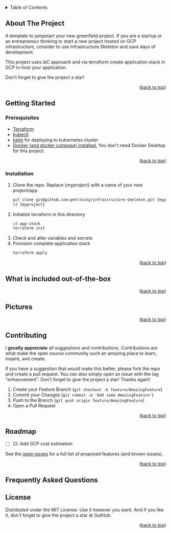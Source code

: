 <a name="readme-top"></a>

<!-- TABLE OF CONTENTS -->
<details>
  <summary>Table of Contents</summary>
  <ol>
    <li>
      <a href="#about-the-project">About The Project</a>
    </li>
    <li>
      <a href="#getting-started">Getting Started</a>
      <ul>
        <li><a href="#prerequisites">Prerequisites</a></li>
        <li><a href="#installation">Installation</a></li>
      </ul>
    </li>
    <li><a href="#what-is-included-out-of-the-box">What is included out-of-the-box</a></li>
    <li><a href="#pictures">Pictures</a></li>
    <li><a href="#contributing">Contributing</a></li>
    <li><a href="#roadmap">Roadmap</a></li>
    <li><a href="#frequently-asked-questions">Frequently Asked Questions</a></li>
    <li><a href="#license">License</a></li>
  </ol>
</details>

<!-- ABOUT THE PROJECT -->
## About The Project
A template to jumpstart your new greenfield project. If you are a startup or an entrepreneur thinking to start a new project hosted on GCP infrastructure, consider to use Infrastructure Skeleton and save days of development.

This project uses IaC approach and via terraform create application stack in GCP to host your application.

Don't forget to give the project a star!

<p align="right">(<a href="#readme-top">back to top</a>)</p>

<!-- GETTING STARTED -->
## Getting Started

### Prerequisites
* [Terraform](https://developer.hashicorp.com/terraform/tutorials/aws-get-started/install-cli)
* [kubectl](https://kubernetes.io/docs/tasks/tools/install-kubectl-linux/)
* [helm](https://helm.sh/docs/intro/install/) for deploying to kubernetes cluster
* [Docker (and docker compose) installed.](https://docs.docker.com/engine/install/) You don't need Docker Desktop for this project. 
<p align="right">(<a href="#readme-top">back to top</a>)</p>

### Installation
1. Clone the repo. Replace {myproject} with a name of your new project/app.
   ```sh
   git clone git@github.com:petrzivny/infrastructure-skeleton.git {myproject}
   cd {myproject}
   ```
2. Initialize terraform in this directory
   ```sh
   cd app-stack
   terraform init
   ```
3. Check and alter variables and secrets
4. Provision complete application stack
   ```sh
   terraform apply
   ```
<p align="right">(<a href="#readme-top">back to top</a>)</p>

## What is included out-of-the-box

<p align="right">(<a href="#readme-top">back to top</a>)</p>

## Pictures
<p align="right">(<a href="#readme-top">back to top</a>)</p>

<!-- CONTRIBUTING -->
## Contributing
I **greatly appreciate** all suggestions and contributions. Contributions are what make the open source community such an amazing place to learn, inspire, and create.

If you have a suggestion that would make this better, please fork the repo and create a pull request. You can also simply open an issue with the tag "enhancement".
Don't forget to give the project a star! Thanks again!

1. Create your Feature Branch (`git checkout -b feature/AmazingFeature`)
2. Commit your Changes (`git commit -m 'Add some AmazingFeature'`)
3. Push to the Branch (`git push origin feature/AmazingFeature`)
4. Open a Pull Request
<p align="right">(<a href="#readme-top">back to top</a>)</p>

<!-- ROADMAP -->
## Roadmap
- [ ] CI: Add GCP cost estimation

See the [open issues](https://github.com/petrzivny/infrastructure-skeleton/issues) for a full list of proposed features (and known issues).

<p align="right">(<a href="#readme-top">back to top</a>)</p>

## Frequently Asked Questions

<!-- LICENSE -->
## License
Distributed under the MIT License. Use it however you want. And if you like it, don't forget to give the project a star at GutHub. 

<p align="right">(<a href="#readme-top">back to top</a>)</p>

